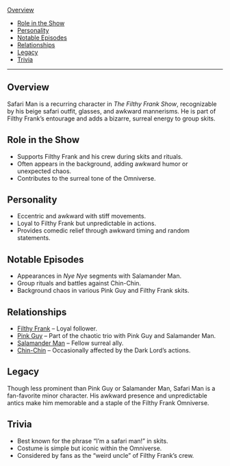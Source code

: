 [Overview](#overview)
- [Role in the Show](#role-in-the-show)
- [Personality](#personality)
- [Notable Episodes](#notable-episodes)
- [Relationships](#relationships)
- [Legacy](#legacy)
- [Trivia](#trivia)

---

## Overview
Safari Man is a recurring character in *The Filthy Frank Show*, recognizable by his beige safari outfit, glasses, and awkward mannerisms. He is part of Filthy Frank’s entourage and adds a bizarre, surreal energy to group skits.

## Role in the Show
- Supports Filthy Frank and his crew during skits and rituals.  
- Often appears in the background, adding awkward humor or unexpected chaos.  
- Contributes to the surreal tone of the Omniverse.  

## Personality
- Eccentric and awkward with stiff movements.  
- Loyal to Filthy Frank but unpredictable in actions.  
- Provides comedic relief through awkward timing and random statements.  

## Notable Episodes
- Appearances in *Nye Nye* segments with Salamander Man.  
- Group rituals and battles against Chin-Chin.  
- Background chaos in various Pink Guy and Filthy Frank skits.  

## Relationships
- [Filthy Frank](filthyfrank.md) – Loyal follower.  
- [Pink Guy](pinkguy.md) – Part of the chaotic trio with Pink Guy and Salamander Man.  
- [Salamander Man](salamanderman.md) – Fellow surreal ally.  
- [Chin-Chin](chinchin.md) – Occasionally affected by the Dark Lord’s actions.  

## Legacy
Though less prominent than Pink Guy or Salamander Man, Safari Man is a fan-favorite minor character. His awkward presence and unpredictable antics make him memorable and a staple of the Filthy Frank Omniverse.  

## Trivia
- Best known for the phrase “I’m a safari man!” in skits.  
- Costume is simple but iconic within the Omniverse.  
- Considered by fans as the “weird uncle” of Filthy Frank’s crew.
